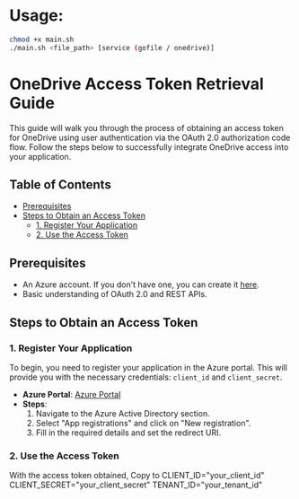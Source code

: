 # Usage:
```bash
chmod +x main.sh
./main.sh <file_path> [service (gofile / onedrive)]
```
# OneDrive Access Token Retrieval Guide

This guide will walk you through the process of obtaining an access token for OneDrive using user authentication via the OAuth 2.0 authorization code flow. Follow the steps below to successfully integrate OneDrive access into your application.

## Table of Contents
- [Prerequisites](#prerequisites)
- [Steps to Obtain an Access Token](#steps-to-obtain-an-access-token)
  - [1. Register Your Application](#1-register-your-application)
  - [2. Use the Access Token](#4-use-the-access-token)

## Prerequisites
- An Azure account. If you don't have one, you can create it [here](https://azure.microsoft.com/free/).
- Basic understanding of OAuth 2.0 and REST APIs.

## Steps to Obtain an Access Token

### 1. Register Your Application
To begin, you need to register your application in the Azure portal. This will provide you with the necessary credentials: `client_id` and `client_secret`.

- **Azure Portal**: [Azure Portal](https://portal.azure.com)
- **Steps**:
  1. Navigate to the Azure Active Directory section.
  2. Select "App registrations" and click on "New registration".
  3. Fill in the required details and set the redirect URI.

### 2. Use the Access Token
With the access token obtained, Copy to CLIENT_ID="your_client_id"
    CLIENT_SECRET="your_client_secret"
    TENANT_ID="your_tenant_id"
